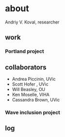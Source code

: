 about 
===

Andriy V. Koval, researcher

## work

### Portland project


## collaborators

- Andrea Piccinin, UVic
- Scott Hofer , UVic
- Will Beasley, OU
- Ken Moselle, VIHA
- Cassandra Brown, UVic




### Wave inclusion project

## log

